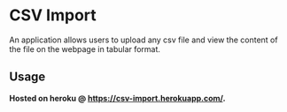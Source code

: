 # CSV Import

An application allows users to upload any csv file and view the content of the file on the webpage in tabular format.

## Usage
**Hosted on heroku @ https://csv-import.herokuapp.com/.**